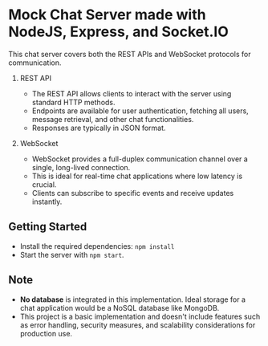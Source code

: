 # Mock Chat Server made with NodeJS, Express, and Socket.IO

This chat server covers both the REST APIs and WebSocket protocols for communication.

1. REST API
   - The REST API allows clients to interact with the server using standard HTTP methods.
   - Endpoints are available for user authentication, fetching all users, message retrieval, and other chat functionalities.
   - Responses are typically in JSON format.

2. WebSocket
   - WebSocket provides a full-duplex communication channel over a single, long-lived connection.
   - This is ideal for real-time chat applications where low latency is crucial.
   - Clients can subscribe to specific events and receive updates instantly.

## Getting Started
   - Install the required dependencies: `npm install` 
   - Start the server with `npm start`.

## Note
   - **No database** is integrated in this implementation. Ideal storage for a chat application would be a NoSQL database like MongoDB.
   - This project is a basic implementation and doesn't include features such as error handling, security measures, and scalability considerations for production use.